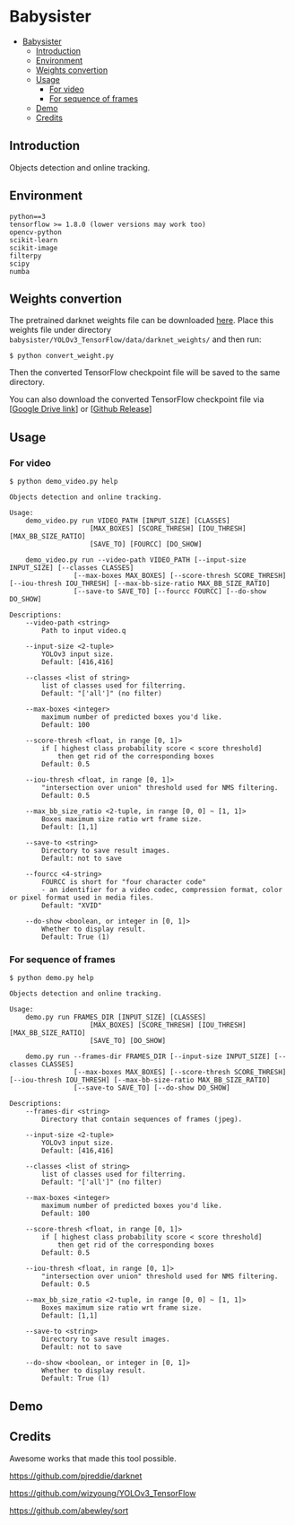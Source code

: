 # Babysister

- [Babysister](#babysister)
  - [Introduction](#introduction)
  - [Environment](#environment)
  - [Weights convertion](#weights-convertion)
  - [Usage](#usage)
    - [For video](#for-video)
    - [For sequence of frames](#for-sequence-of-frames)
  - [Demo](#demo)
  - [Credits](#credits)

## Introduction
Objects detection and online tracking.

## Environment
```text
python==3
tensorflow >= 1.8.0 (lower versions may work too)
opencv-python
scikit-learn
scikit-image
filterpy
scipy
numba
```

## Weights convertion
The pretrained darknet weights file can be downloaded [here](https://pjreddie.com/media/files/yolov3.weights). Place this weights file under directory `babysister/YOLOv3_TensorFlow/data/darknet_weights/` and then run:

```shell
$ python convert_weight.py
```

Then the converted TensorFlow checkpoint file will be saved to the same directory.

You can also download the converted TensorFlow checkpoint file via [[Google Drive link](https://drive.google.com/drive/folders/1mXbNgNxyXPi7JNsnBaxEv1-nWr7SVoQt?usp=sharing)] or [[Github Release](https://github.com/wizyoung/YOLOv3_TensorFlow/releases/)]

## Usage
### For video
```shell
$ python demo_video.py help
```
```text
Objects detection and online tracking.

Usage:
    demo_video.py run VIDEO_PATH [INPUT_SIZE] [CLASSES]
                    [MAX_BOXES] [SCORE_THRESH] [IOU_THRESH] [MAX_BB_SIZE_RATIO]
                    [SAVE_TO] [FOURCC] [DO_SHOW]

    demo_video.py run --video-path VIDEO_PATH [--input-size INPUT_SIZE] [--classes CLASSES]
                [--max-boxes MAX_BOXES] [--score-thresh SCORE_THRESH] [--iou-thresh IOU_THRESH] [--max-bb-size-ratio MAX_BB_SIZE_RATIO]
                [--save-to SAVE_TO] [--fourcc FOURCC] [--do-show DO_SHOW]

Descriptions:
    --video-path <string>
        Path to input video.q

    --input-size <2-tuple>
        YOLOv3 input size.
        Default: [416,416]

    --classes <list of string>
        list of classes used for filterring.
        Default: "['all']" (no filter)

    --max-boxes <integer>
        maximum number of predicted boxes you'd like.
        Default: 100

    --score-thresh <float, in range [0, 1]>
        if [ highest class probability score < score threshold]
            then get rid of the corresponding boxes
        Default: 0.5

    --iou-thresh <float, in range [0, 1]>
        "intersection over union" threshold used for NMS filtering.
        Default: 0.5

    --max_bb_size_ratio <2-tuple, in range [0, 0] ~ [1, 1]>
        Boxes maximum size ratio wrt frame size.
        Default: [1,1]

    --save-to <string>
        Directory to save result images.
        Default: not to save

    --fourcc <4-string>
        FOURCC is short for "four character code"
        - an identifier for a video codec, compression format, color or pixel format used in media files.
        Default: "XVID"

    --do-show <boolean, or integer in [0, 1]>
        Whether to display result.
        Default: True (1)
```

### For sequence of frames
```shell
$ python demo.py help
```
```text
Objects detection and online tracking.

Usage:
    demo.py run FRAMES_DIR [INPUT_SIZE] [CLASSES] 
                    [MAX_BOXES] [SCORE_THRESH] [IOU_THRESH] [MAX_BB_SIZE_RATIO] 
                    [SAVE_TO] [DO_SHOW]

    demo.py run --frames-dir FRAMES_DIR [--input-size INPUT_SIZE] [--classes CLASSES] 
                [--max-boxes MAX_BOXES] [--score-thresh SCORE_THRESH] [--iou-thresh IOU_THRESH] [--max-bb-size-ratio MAX_BB_SIZE_RATIO] 
                [--save-to SAVE_TO] [--do-show DO_SHOW]

Descriptions:
    --frames-dir <string>
        Directory that contain sequences of frames (jpeg).

    --input-size <2-tuple>
        YOLOv3 input size.
        Default: [416,416]

    --classes <list of string>
        list of classes used for filterring.
        Default: "['all']" (no filter)

    --max-boxes <integer>
        maximum number of predicted boxes you'd like.
        Default: 100

    --score-thresh <float, in range [0, 1]>
        if [ highest class probability score < score threshold]
            then get rid of the corresponding boxes
        Default: 0.5

    --iou-thresh <float, in range [0, 1]>
        "intersection over union" threshold used for NMS filtering.
        Default: 0.5

    --max_bb_size_ratio <2-tuple, in range [0, 0] ~ [1, 1]>
        Boxes maximum size ratio wrt frame size.
        Default: [1,1]

    --save-to <string>
        Directory to save result images.
        Default: not to save

    --do-show <boolean, or integer in [0, 1]>
        Whether to display result.
        Default: True (1)
```

## Demo

## Credits
Awesome works that made this tool possible.

https://github.com/pjreddie/darknet

https://github.com/wizyoung/YOLOv3_TensorFlow

https://github.com/abewley/sort
